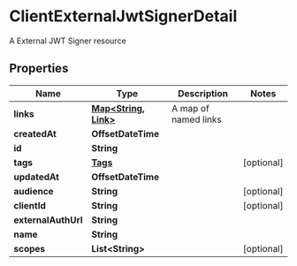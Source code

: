 

# ClientExternalJwtSignerDetail

A External JWT Signer resource

## Properties

| Name | Type | Description | Notes |
|------------ | ------------- | ------------- | -------------|
|**links** | [**Map&lt;String, Link&gt;**](Link.md) | A map of named links |  |
|**createdAt** | **OffsetDateTime** |  |  |
|**id** | **String** |  |  |
|**tags** | [**Tags**](Tags.md) |  |  [optional] |
|**updatedAt** | **OffsetDateTime** |  |  |
|**audience** | **String** |  |  [optional] |
|**clientId** | **String** |  |  [optional] |
|**externalAuthUrl** | **String** |  |  |
|**name** | **String** |  |  |
|**scopes** | **List&lt;String&gt;** |  |  [optional] |



